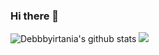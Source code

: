 ### Hi there 👋

<!--
**debbyirtania/debbyirtania** is a ✨ _special_ ✨ repository because its `README.md` (this file) appears on your GitHub profile.

Here are some ideas to get you started:

- 🔭 I’m currently working on ...
- 🌱 I’m currently learning ...
- 👯 I’m looking to collaborate on ...
- 🤔 I’m looking for help with ...
- 💬 Ask me about ...
- 📫 How to reach me: ...
- 😄 Pronouns: ...
- ⚡ Fun fact: ...
-->

![Debbbyirtania's github stats](https://github-readme-stats.sera5-dev.vercel.app/api?username=debbyirtania&hide=stars&show_icons=true&count_private=true&include_all_commits=true&title_color=000000&icon_color=000000)
<img src="https://github-readme-stats.sera5-dev.vercel.app/api/top-langs/?username=debbyirtania&hide_border=true&layout=compact&title_color=000000&tetx_color=000000" width="">
